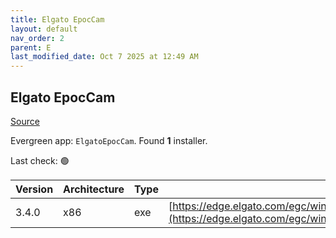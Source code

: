 ```yaml
---
title: Elgato EpocCam
layout: default
nav_order: 2
parent: E
last_modified_date: Oct 7 2025 at 12:49 AM
---
```


## Elgato EpocCam

[Source](https://www.elgato.com/us/en/s/epoccam)

Evergreen app: `ElgatoEpocCam`. Found **1** installer.

Last check: 🟢

| Version | Architecture | Type | URI                                                                                                                                                    |
| ------- | ------------ | ---- | ------------------------------------------------------------------------------------------------------------------------------------------------------ |
| 3.4.0   | x86          | exe  | [https://edge.elgato.com/egc/windows/epoccam/EpocCam_Installer64_3_4_0.exe](https://edge.elgato.com/egc/windows/epoccam/EpocCam_Installer64_3_4_0.exe) |
